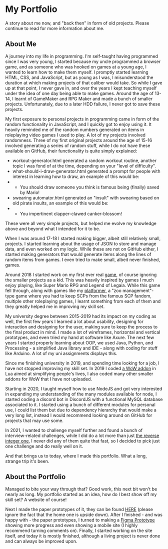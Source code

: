 # My Portfolio
A story about me now, and "back then" in form of old projects. Please continue to read for more information about me.

## About Me
A journey into my life in programming. I'm self-taught having programmed since I was very young, I started because my uncle programmed a browser game, and as someone who was hooked on games at a young age, I wanted to learn how to make them myself. I promptly started learning HTML, CSS, and JavaScript, but as young as I was, I misunderstood the duration at which making projects of that caliber would take. So while I gave up at that point, I never gave in, and over the years I kept teaching myself under the idea of one day being able to make games. Around the age of 13-14, I learnt of GameMaker and RPG Maker and made a bunch of smaller projects. Unfortunately, due to a later HDD failure, I never got to save these projects.

My first exposure to personal projects in programming came in form of the random functionality in JavaScript, and I quickly got to enjoy using it. It heavily reminded me of the random numbers generated on items in roleplaying video games I used to play. A lot of my projects involved randomness. Three of my first original projects around the age of 15-16 involved generating a series of random stuff, while I do not have these available on GitHub, their functionality is quite simply explained:
* workout-generator.html generated a random workout routine, another topic I was fond of at the time, depending on your "level of difficulty".
* what-should-i-draw-generator.html generated a prompt for people with interest in learning how to draw, an example of this would be:
* - You should draw someone you think is famous being (finally) saved by Mario!
* swearing automator.html generated an "insult" with swearing based on old pirate insults, an example of this would be:
* - You impertinent clapper-clawed canker-blossom!

These were all very simple projects, but helped me evolve my knowledge above and beyond what I intended for it to be.

When I was around 17-18 I started making bigger, albeit still relatively small, projects. I started learning about the usage of JSON to store and manage data, and even worked on my logic. While these are not on GitHub either, I started making generators that would generate items along the lines of random items from games. I even tried to make small, albeit never finished, games.

Around 2018 I started work on my first ever real [game](https://github.com/EnSnack/GML-RPG-Prototype), of course ignoring the smaller projects as a kid. This was heavily inspired by games I much enjoy playing, like Super Mario RPG and Legend of Legaia. While this game fell through, along with games like my [platformer](https://github.com/EnSnack/GML-PFT-Prototype), a "zoo management"-type game where you had to keep SCPs from the famous SCP fandom, multiple other roleplaying games, I learnt something from each of them and they greatly helped me in improving my skill set.

My university degree between 2015-2019 had its impact on my coding as well, the first few years I learned a lot about usability, designing for interaction and designing for the user, making sure to keep the process to the final product in mind. I made a lot of wireframes, horizontal and vertical prototypes, and even tried my hand at software like Axure. The next few years I started properly learning about OOP, we used Java, Python, and Processing - a simplified Java library and IDE - along with coding for stuff like Arduino. A lot of my uni assignments displays this.

Since me finishing university in 2019, and spending time looking for a job, I have not stopped improving my skill set. In 2019 I coded [a WoW addon](https://github.com/EnSnack/WoW-SongflowerTimer) in Lua aimed at simplifying people's lives, I also coded many other smaller addons for WoW that I have not uploaded. 

Starting in 2020, I taught myself how to use NodeJS and got very interested in expanding my understanding of the many modules available for node, I started coding a discord bot in DiscordJS with a functional MySQL database associated to it. I started using a bunch of different modules for personal use, I could list them but due to dependency hierarchy that would make a very long list, instead I would recommend looking around on GitHub for projects that may use some.

In 2021, I wanted to challenge myself further and found a bunch of interview-related challenges, while I did do a lot more than just [the reverse integer one](https://github.com/EnSnack/JS-ReverseInteger-Fast), I never did any of them quite that fast, so I decided to pick just one challenge and do really well on it.

And that brings us to today, where I made this portfolio. What a long, strange trip it's been.

## About the Portfolio
Managed to bite your way through that? Good work, this next bit won't be nearly as long. My portfolio started as an idea, how do I best show off my skill set? A website of course!

Next I made the paper prototypes of it, they can be found [HERE](https://github.com/EnSnack/SC-Portfolio/tree/main/images/projects/1/paper) (please ignore the fact that the home one is upside down). After I finished - and was happy with - the paper prototypes, I turned to making a [Figma Prototype](https://www.figma.com/proto/4UfbgWuP2P6tcGyNAAv18J/Portfolio-Prototype---Please-Enable-Comments-for-Developer-Thoughts) showing more progress and even showing a mobile site (I highly recommend turning comments on). Finally, I started working on the site itself, and today it is mostly finished, although a living project is never done and can always be improved upon.
